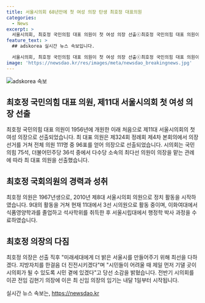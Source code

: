 ```yaml
---
title: 서울시의회 68년만에 첫 여성 의장 탄생 최호정 대표의원
categories:
  - News
excerpt: >
  서울시의회, 최호정 국민의힘 대표 의원이 첫 여성 의장 선출ⓒ최호정 국민의힘 대표 의원이 서울시의회에서 첫 여성 의장으로 선출되었다. 최 대표의원은 111명 중 96표를 얻어 의장에 선출되었으며, 이로써 서울시의회는 1956년 개원 이후 처음으로 여성 의장을 맞이하게 됐다. 최 대표의원은 선거 직후 시민들에 대한 약속과 지방자치 발전을 다짐했다. 1967년생인 최 대표의원은 이화여대와 서울시립대에서 공부한 후 2010년부터 정치활동을 시작하여 현재는 3선 시의원이다. 새로운 의장의 임기는 내달 1일부터 시작된다. 
feature_text: >
  ## adskorea 실시간 뉴스 속보입니다.

  서울시의회, 최호정 국민의힘 대표 의원이 첫 여성 의장 선출ⓒ최호정 국민의힘 대표 의원이 서울시의회에서 첫 여성 의장으로 선출되었다. 최 대표의원은 111명 중 96표를 얻어 의장에 선출되었으며, 이로써 서울시의회는 1956년 개원 이후 처음으로 여성 의장을 맞이하게 됐다. 최 대표의원은 선거 직후 시민들에 대한 약속과 지방자치 발전을 다짐했다. 1967년생인 최 대표의원은 이화여대와 서울시립대에서 공부한 후 2010년부터 정치활동을 시작하여 현재는 3선 시의원이다. 새로운 의장의 임기는 내달 1일부터 시작된다. 
image: 'https://newsdao.kr/res/images/meta/newsdao_breakingnews.jpg'
---
```


<p><img src="https://newsdao.kr/res/images/meta/newsdao_breakingnews.jpg" alt="adskorea 속보" /></p>

<h2 data-ke-size="size26">최호정 국민의힘 대표 의원, 제11대 서울시의회 첫 여성 의장 선출</h2>

<p data-ke-size="size16">최호정 국민의힘 대표 의원이 1956년에 개원한 이래 처음으로 제11대 서울시의회의 첫 여성 의장으로 선출되었습니다. 최 대표 의원은 제324회 정례회 제4차 본회의에서 의장 선거를 거쳐 전체 의원 111명 중 96표를 얻어 의장으로 선출되었습니다. 시의회는 국민의힘 75석, 더불어민주당 36석 중에서 다수당 소속의 최다선 의원이 의장을 맡는 관례에 따라 최 대표 의원을 선출했습니다.</p>

<h2 data-ke-size="size26">최호정 국회의원의 경력과 성취</h2>

<p data-ke-size="size16">최호정 의원은 1967년생으로, 2010년 제8대 서울시의회 의원으로 정치 활동을 시작하였습니다. 9대의 활동을 거쳐 현재 11대에서 3선 시의원으로 활동 중이며, 이화여대에서 식품영양학과를 졸업하고 석사학위를 취득한 후 서울시립대에서 행정학 박사 과정을 수료하였습니다.</p>

<h2 data-ke-size="size26">최호정 의장의 다짐</h2>

<p data-ke-size="size16">최호정 의장은 선출 직후 "미래세대에게 더 밝은 서울시를 만들어주기 위해 최선을 다하겠다. 지방자치를 한걸음 더 진전시키겠다"며 "시민들이 어려울 때 제일 먼저 기댈 곳이 시의회가 될 수 있도록 시민 곁에 있겠다"고 당선 소감을 밝혔습니다. 전반기 시의회를 이끈 전임 김현기 의장에 이은 최 신임 의장의 임기는 내달 1일부터 시작됩니다.</p>
실시간 뉴스 속보는, <a href="https://newsdao.kr" rel="dofollow">https://newsdao.kr</a>


